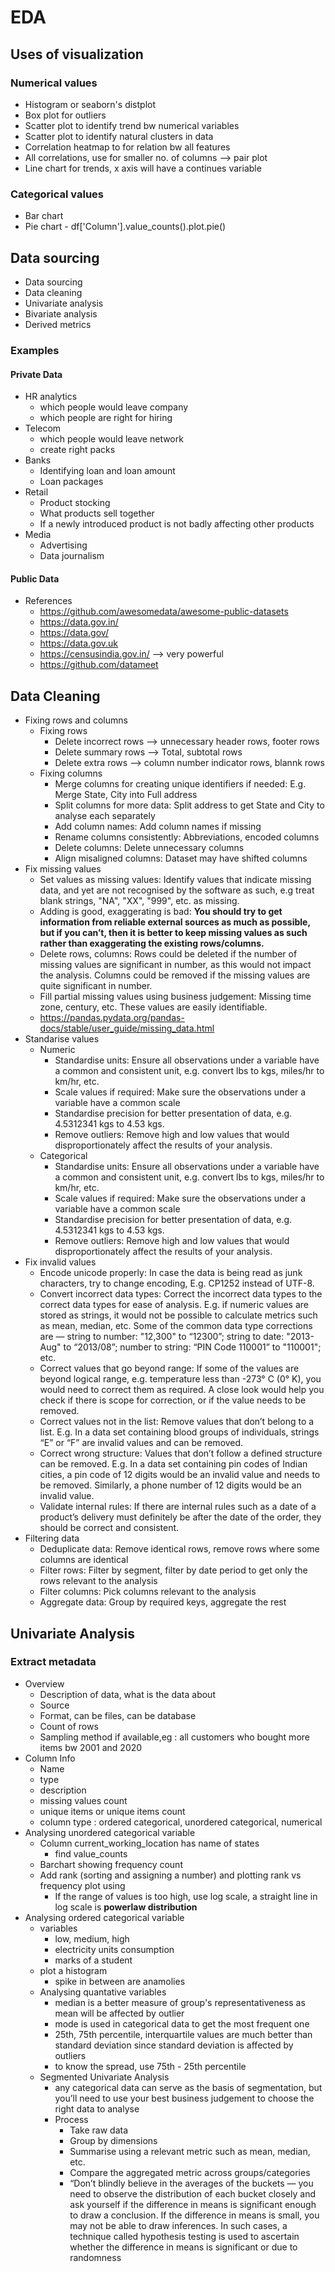 # EDA

## Uses of visualization

### Numerical values
- Histogram or seaborn's distplot
- Box plot for outliers
- Scatter plot to identify trend bw numerical variables
- Scatter plot to identify natural clusters in data
- Correlation heatmap to for relation bw all features
- All correlations, use for smaller no. of columns --> pair plot
- Line chart for trends, x axis will have a continues variable

### Categorical values
- Bar chart
- Pie chart - df['Column'].value_counts().plot.pie()

## Data sourcing
- Data sourcing
- Data cleaning
- Univariate analysis
- Bivariate analysis
- Derived metrics

### Examples

#### Private Data
- HR analytics
    - which people would leave company
    - which people are right for hiring
- Telecom
    - which people would leave network
    - create right packs
- Banks
    - Identifying loan and loan amount
    - Loan packages
- Retail
    - Product stocking
    - What products sell together
    - If a newly introduced product is not badly affecting other products
- Media
    - Advertising
    - Data journalism
    
#### Public Data

- References
    - https://github.com/awesomedata/awesome-public-datasets
    - https://data.gov.in/
    - https://data.gov/
    - https://data.gov.uk
    - https://censusindia.gov.in/ --> very powerful
    - https://github.com/datameet
    
## Data Cleaning
- Fixing rows and columns
  - Fixing rows
      - Delete incorrect rows --> unnecessary header rows, footer rows
      - Delete summary rows --> Total, subtotal rows
      - Delete extra rows --> column number indicator rows, blannk rows
  - Fixing columns
      - Merge columns for creating unique identifiers if needed: E.g. Merge State, City into Full address
      - Split columns for more data: Split address to get State and City to analyse each separately
      - Add column names: Add column names if missing
      - Rename columns consistently: Abbreviations, encoded columns
      - Delete columns: Delete unnecessary columns
      - Align misaligned columns: Dataset may have shifted columns
- Fix missing values
  - Set values as missing values: Identify values that indicate missing data, and yet are not recognised by the software as such, e.g treat blank strings, "NA", "XX", "999", etc. as missing.
  - Adding is good, exaggerating is bad: **You should try to get information from reliable external sources as much as possible, but if you can’t, then it is better to keep missing values as such rather than exaggerating the existing rows/columns.**
  - Delete rows, columns: Rows could be deleted if the number of missing values are significant in number, as this would not impact the analysis. Columns could be removed if the missing values are quite significant in number.
  - Fill partial missing values using business judgement: Missing time zone, century, etc. These values are easily identifiable.
  - https://pandas.pydata.org/pandas-docs/stable/user_guide/missing_data.html
- Standarise values
  - Numeric
    - Standardise units: Ensure all observations under a variable have a common and consistent unit, e.g. convert lbs to kgs, miles/hr to km/hr, etc.
    - Scale values if required:  Make sure the observations under a variable have a common scale
    - Standardise precision for better presentation of data, e.g. 4.5312341 kgs to 4.53 kgs.
    - Remove outliers: Remove high and low values that would disproportionately affect the results of your analysis.
  - Categorical
    - Standardise units: Ensure all observations under a variable have a common and consistent unit, e.g. convert lbs to kgs, miles/hr to km/hr, etc.
    - Scale values if required:  Make sure the observations under a variable have a common scale
    - Standardise precision for better presentation of data, e.g. 4.5312341 kgs to 4.53 kgs.
    - Remove outliers: Remove high and low values that would disproportionately affect the results of your analysis.
- Fix invalid values
  - Encode unicode properly: In case the data is being read as junk characters, try to change encoding, E.g. CP1252 instead of UTF-8.
  - Convert incorrect data types: Correct the incorrect data types to the correct data types for ease of analysis. E.g. if numeric values are stored as strings, it would not be possible to calculate metrics such as mean, median, etc. Some of the common data type corrections are — string to number: "12,300" to “12300”; string to date: "2013-Aug" to “2013/08”; number to string: “PIN Code 110001” to "110001"; etc.
  - Correct values that go beyond range: If some of the values are beyond logical range, e.g. temperature less than -273° C (0° K), you would need to correct them as required. A close look would help you check if there is scope for correction, or if the value needs to be removed.
  - Correct values not in the list: Remove values that don’t belong to a list. E.g. In a data set containing blood groups of individuals, strings “E” or “F” are invalid values and can be removed.
  - Correct wrong structure: Values that don’t follow a defined structure can be removed. E.g. In a data set containing pin codes of Indian cities, a pin code of 12 digits would be an invalid value and needs to be removed. Similarly, a phone number of 12 digits would be an invalid value.
  - Validate internal rules: If there are internal rules such as a date of a product’s delivery must definitely be after the date of the order, they should be correct and consistent.
- Filtering data 
  - Deduplicate data: Remove identical rows, remove rows where some columns are identical
  - Filter rows: Filter by segment, filter by date period to get only the rows relevant to the analysis
  - Filter columns: Pick columns relevant to the analysis
  - Aggregate data: Group by required keys, aggregate the rest

## Univariate Analysis

### Extract metadata
- Overview
  - Description of data, what is the data about
  - Source
  - Format, can be files, can be database
  - Count of rows
  - Sampling method if available,eg : all customers who bought more items bw 2001 and 2020
- Column Info
  - Name
  - type
  - description
  - missing values count
  - unique items or unique items count
  - column type : ordered categorical, unordered categorical, numerical
- Analysing unordered categorical variable
  - Column current_working_location has name of states
    - find value_counts
  - Barchart showing frequency count
  - Add rank (sorting and assigning a number) and plotting rank vs frequency plot using
    - If the range of values is too high, use log scale, a straight line in log scale is **powerlaw distribution**  
- Analysing ordered categorical variable
  - variables 
    - low, medium, high
    - electricity units consumption
    - marks of a student
  - plot a histogram
    - spike in between are anamolies
  - Analysing quantative variables
    - median is a better measure of group's representativeness as mean will be affected by outlier
    - mode is used in categorical data to get the most frequent one
    - 25th, 75th percentile, interquartile values are much better than standard deviation since standard deviation is affected by outliers
    - to know the spread, use 75th - 25th percentile
  - Segmented Univariate Analysis
    -  any categorical data can serve as the basis of segmentation, but you’ll need to use your best business judgement to choose the right data to analyse
    - Process
      - Take raw data
      - Group by dimensions
      - Summarise using a relevant metric such as mean, median, etc.
      - Compare the aggregated metric across groups/categories
      - “Don’t blindly believe in the averages of the buckets — you need to observe the distribution of each bucket closely and ask yourself if the difference in means is significant enough to draw a conclusion. If the difference in means is small, you may not be able to draw inferences. In such cases, a technique called hypothesis testing is used to ascertain whether the difference in means is significant or due to randomness